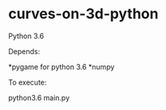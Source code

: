 # curves-on-3d-python

Python 3.6

Depends:

*pygame for python 3.6
*numpy

To execute: 

python3.6 main.py

